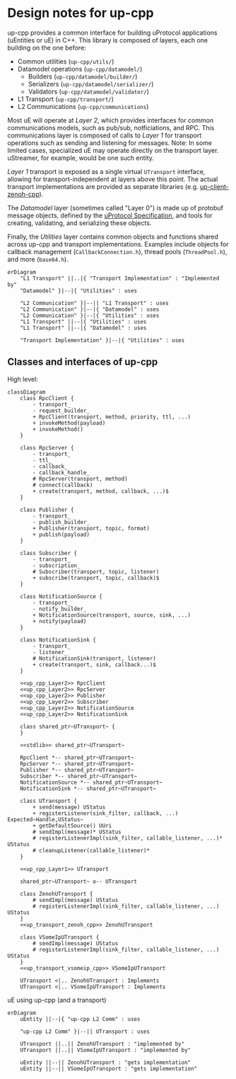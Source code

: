 # Design notes for up-cpp

up-cpp provides a common interface for building uProtocol applications
(uEntities or uE) in C++. This library is composed of layers, each one building
on the one before:

* Common utilities (`up-cpp/utils/`)
* Datamodel operations (`up-cpp/datamodel/`)
  * Builders (`up-cpp/datamodel/builder/`)
  * Serializers (`up-cpp/datamodel/serializer/`)
  * Validators (`up-cpp/datamodel/validator/`)
* L1 Transport (`up-cpp/transport/`)
* L2 Communications (`up-cpp/communications`)

Most uE will operate at _Layer 2_, which provides interfaces for common
communications models, such as pub/sub, notficiations, and RPC. This
communications layer is composed of calls to _Layer 1_ for transport operations
such as sending and listening for messages. Note: In some limited cases,
specialized uE may operate directly on the transport layer. uStreamer, for
example, would be one such entity.

_Layer 1_ transport is exposed as a single virtual `UTransport` interface,
allowing for transport-independent at layers above this point. The actual
transport implementations are provided as separate libraries (e.g.
[up-client-zenoh-cpp](/eclipse-uprotocol/up-client-zenoh-cpp)).

The _Datamodel_ layer (sometimes called "Layer 0") is made up of protobuf
message objects, defined by the [uProtocol Specification](/eclipse-uprotocol/up-spec),
and tools for creating, validating, and serializing these objects.

Finally, the _Utilities_ layer contains common objects and functions shared
across up-cpp and transport implementations. Examples include objects for
callback management (`CallbackConnection.h`), thread pools (`ThreadPool.h`),
and more (`base64.h`).

```mermaid
erDiagram
    "L1 Transport" ||..|{ "Transport Implementation" : "Implemented by"
    "Datamodel" }|--|{ "Utilities" : uses

    "L2 Communication" }|--|| "L1 Transport" : uses
    "L2 Communication" }|--|{ "Datamodel" : uses
    "L2 Communication" }|--|{ "Utilities" : uses
    "L1 Transport" ||--|{ "Utilities" : uses
    "L1 Transport" ||--|{ "Datamodel" : uses

    "Transport Implementation" }|--|{ "Utilities" : uses
```

## Classes and interfaces of up-cpp



High level:
```mermaid
classDiagram
    class RpcClient {
        - transport_
        - request_builder_
        + RpcClient(transport, method, priority, ttl, ...)
        + invokeMethod(payload)
        + invokeMethod()
    }

    class RpcServer {
        - transport_
        - ttl_
        - callback_
        - callback_handle_
        # RpcServer(transport, method)
        # connect(callback)
        + create(transport, method, callback, ...)$
    }

    class Publisher {
        - transport_
        - publish_builder_
        + Publisher(transport, topic, format)
        + publish(payload)
    }

    class Subscriber {
        - transport_
        - subscription_
        # Subscriber(transport, topic, listener)
        + subscribe(transport, topic, callback)$
    }

    class NotificationSource {
        - transport_
        - notify_builder_
        + NotificationSource(transport, source, sink, ...)
        + notify(payload)
    }

    class NotificationSink {
        - transport_
        - listener_
        # NotificationSink(transport, listener)
        + create(transport, sink, callback...)$
    }

    <<up_cpp_Layer2>> RpcClient
    <<up_cpp_Layer2>> RpcServer
    <<up_cpp_Layer2>> Publisher
    <<up_cpp_Layer2>> Subscriber
    <<up_cpp_Layer2>> NotificationSource
    <<up_cpp_Layer2>> NotificationSink

    class shared_ptr~UTransport~ {
    }

    <<stdlib>> shared_ptr~UTransport~

    RpcClient *-- shared_ptr~UTransport~
    RpcServer *-- shared_ptr~UTransport~
    Publisher *-- shared_ptr~UTransport~
    Subscriber *-- shared_ptr~UTransport~
    NotificationSource *-- shared_ptr~UTransport~
    NotificationSink *-- shared_ptr~UTransport~

    class UTransport {
        + send(message) UStatus
        + registerListener(sink_filter, callback, ...) Expected~Handle,UStatus~
        + getDefaultSource() UUri
        # sendImpl(message)* UStatus
        # registerListenerImpl(sink_filter, callable_listener, ...)* UStatus
        # cleanupListener(callable_listener)*
    }

    <<up_cpp_Layer1>> UTransport

    shared_ptr~UTransport~ o-- UTransport

    class ZenohUTransport {
        # sendImpl(message) UStatus
        # registerListenerImpl(sink_filter, callable_listener, ...) UStatus
    }
    <<up_transport_zenoh_cpp>> ZenohUTransport

    class VSomeIpUTransport {
        # sendImpl(message) UStatus
        # registerListenerImpl(sink_filter, callable_listener, ...) UStatus
    }
    <<up_transport_vsomeip_cpp>> VSomeIpUTransport

    UTransport <|.. ZenohUTransport : Implements
    UTransport <|.. VSomeIpUTransport : Implements
```

uE using up-cpp (and a transport)
```mermaid
erDiagram
    uEntity ||--|{ "up-cpp L2 Comm" : uses

    "up-cpp L2 Comm" }|--|| UTransport : uses

    UTransport ||..|| ZenohUTransport : "implemented by"
    UTransport ||..|| VSomeIpUTransport : "implemented by"

    uEntity ||--|| ZenohUTransport : "gets implementation"
    uEntity ||--|| VSomeIpUTransport : "gets implementation"
```
